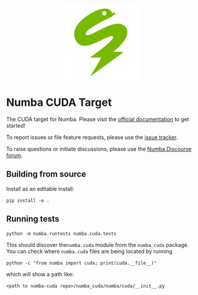 <div align="center"><img src="docs/source/_static/numba-green-icon-rgb.svg" width="200"/></div>

# Numba CUDA Target

The CUDA target for Numba. Please visit the [official
documentation](https://nvidia.github.io/numba-cuda) to get started!


To report issues or file feature requests, please use the [issue
tracker](https://github.com/NVIDIA/nvmath-python/issues).

To raise questions or initiate discussions, please use the [Numba Discourse
forum](https://numba.discourse.group).

## Building from source

Install as an editable install:

```
pip install -e .
```

## Running tests

```
python -m numba.runtests numba.cuda.tests
```

This should discover the`numba.cuda` module from the `numba_cuda` package. You
can check where `numba.cuda` files are being located by running

```
python -c "from numba import cuda; print(cuda.__file__)"
```

which will show a path like:

```
<path to numba-cuda repo>/numba_cuda/numba/cuda/__init__.py
```
